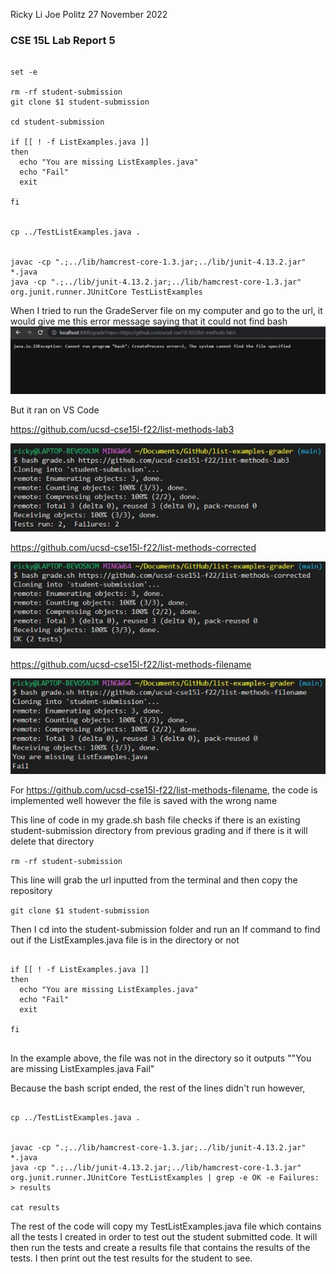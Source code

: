 Ricky Li
Joe Politz
27 November 2022

### CSE 15L Lab Report 5

```

set -e

rm -rf student-submission
git clone $1 student-submission

cd student-submission

if [[ ! -f ListExamples.java ]]
then
  echo "You are missing ListExamples.java"
  echo "Fail"
  exit

fi


cp ../TestListExamples.java .


javac -cp ".;../lib/hamcrest-core-1.3.jar;../lib/junit-4.13.2.jar" *.java
java -cp ".;../lib/junit-4.13.2.jar;../lib/hamcrest-core-1.3.jar" org.junit.runner.JUnitCore TestListExamples

```

When I tried to run the GradeServer file on my computer and go to the url, it would give me this error message saying that it could not find bash
![My Image](sc-lab-report5.JPG)



But it ran on VS Code




https://github.com/ucsd-cse15l-f22/list-methods-lab3


![My Image](sc-lab-report5.2.JPG)



https://github.com/ucsd-cse15l-f22/list-methods-corrected


![My Image](sc-lab-report5.1.JPG)



https://github.com/ucsd-cse15l-f22/list-methods-filename


![My Image](sc-lab-report5.3.JPG)



For https://github.com/ucsd-cse15l-f22/list-methods-filename, the code is implemented well however the file is saved with the wrong name

This line of code in my grade.sh bash file checks if there is an existing student-submission directory from previous grading and if there is it will delete that directory

`rm -rf student-submission`

This line will grab the url inputted from the terminal and then copy the repository

`git clone $1 student-submission`

Then I cd into the student-submission folder and run an If command to find out if the ListExamples.java file is in the directory or not

```

if [[ ! -f ListExamples.java ]]
then
  echo "You are missing ListExamples.java"
  echo "Fail"
  exit

fi


```

In the example above, the file was not in the directory so it outputs ""You are missing ListExamples.java Fail"

Because the bash script ended, the rest of the lines didn't run however, 

```

cp ../TestListExamples.java .


javac -cp ".;../lib/hamcrest-core-1.3.jar;../lib/junit-4.13.2.jar" *.java
java -cp ".;../lib/junit-4.13.2.jar;../lib/hamcrest-core-1.3.jar" org.junit.runner.JUnitCore TestListExamples | grep -e OK -e Failures: > results

cat results

```

The rest of the code will copy my TestListExamples.java file which contains all the tests I created in order to test out the student submitted code. It will then run the tests and create a results file that contains the results of the tests. I then print out the test results for the student to see.
